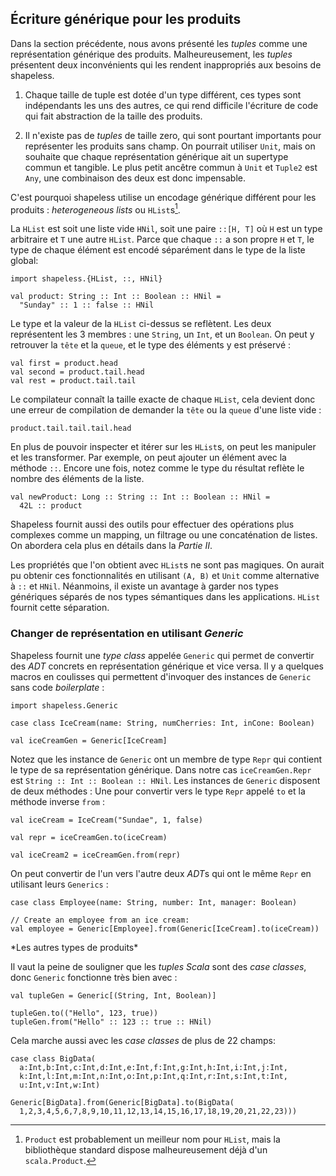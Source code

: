 ## Écriture générique pour les produits

Dans la section précédente, nous avons présenté les *tuples*
comme une représentation générique des produits.
Malheureusement, les *tuples* présentent deux inconvénients qui les rendent
inappropriés aux besoins de shapeless.

 1. Chaque taille de tuple est dotée d'un type différent, ces types sont indépendants les uns des autres,
    ce qui rend difficile l'écriture de code qui fait abstraction de la taille des produits.

 2. Il n'existe pas de *tuples* de taille zero,
    qui sont pourtant importants pour représenter les produits sans champ.
    On pourrait utiliser `Unit`,
    mais on souhaite que chaque représentation générique
    ait un supertype commun et tangible.
    Le plus petit ancêtre commun à `Unit` et `Tuple2` est `Any`,
    une combinaison des deux est donc impensable.

C'est pourquoi shapeless utilise un encodage générique différent
pour les produits :  *heterogeneous lists* ou `HList`s[^hlist-name].

[^hlist-name]: `Product` est probablement un meilleur nom pour `HList`,
mais la bibliothèque standard dispose malheureusement déjà d'un `scala.Product`.

La `HList` est soit une liste vide `HNil`,
soit une paire `::[H, T]` où `H` est un type arbitraire
et `T` une autre `HList`.
Parce que chaque `::` a son propre `H` et `T`,
le type de chaque élément est encodé séparément
dans le type de la liste global:

```tut:book:silent
import shapeless.{HList, ::, HNil}

val product: String :: Int :: Boolean :: HNil =
  "Sunday" :: 1 :: false :: HNil
```
Le type et la valeur de la `HList` ci-dessus se reflètent.
Les deux représentent les 3 membres : une `String`, un `Int`, et un `Boolean`.
On peut y retrouver la `tête` et la `queue`,
et le type des éléments y est préservé :

```tut:book
val first = product.head
val second = product.tail.head
val rest = product.tail.tail
```
Le compilateur connaît la taille exacte de chaque `HList`,
cela devient donc une erreur de compilation
de demander la `tête` ou la `queue` d'une liste vide :


```tut:book:fail
product.tail.tail.tail.head
```
En plus de pouvoir inspecter et itérer sur les `HList`s,
on peut les manipuler et les transformer.
Par exemple, on peut ajouter un élément avec la méthode `::`.
Encore une fois, notez comme le type du résultat reflète
le nombre des éléments de la liste.

```tut:book:silent
val newProduct: Long :: String :: Int :: Boolean :: HNil =
  42L :: product
```
Shapeless fournit aussi des outils pour effectuer des opérations plus complexes
comme un mapping, un filtrage ou une concaténation de listes.
On abordera cela plus en détails dans la *Partie II*.

Les propriétés que l'on obtient avec `HList`s ne sont pas magiques.
On aurait pu obtenir ces fonctionnalités en utilisant `(A, B)` et `Unit`
comme alternative à  `::` et `HNil`.
Néanmoins, il existe un avantage à garder nos
types génériques séparés de nos types sémantiques
dans les applications.
`HList` fournit cette séparation.

### Changer de représentation en utilisant *Generic*

Shapeless fournit une *type class* appelée `Generic`
qui permet de convertir des *ADT* concrets en représentation générique
et vice versa.
Il y a quelques macros en coulisses qui permettent d'invoquer des instances
de `Generic` sans code *boilerplate* :

```tut:book:silent
import shapeless.Generic

case class IceCream(name: String, numCherries: Int, inCone: Boolean)
```

```tut:book
val iceCreamGen = Generic[IceCream]
```
Notez que les instance de `Generic` ont un membre de type `Repr`
qui contient le type de sa représentation générique.
Dans notre cas `iceCreamGen.Repr` est `String :: Int :: Boolean :: HNil`.
Les instances de `Generic` disposent de deux méthodes :
Une pour convertir vers le type `Repr` appelé `to`
et la méthode inverse `from` :

```tut:book
val iceCream = IceCream("Sundae", 1, false)

val repr = iceCreamGen.to(iceCream)

val iceCream2 = iceCreamGen.from(repr)
```

On peut convertir de l'un vers l'autre deux *ADT*s qui ont le
même `Repr` en utilisant leurs `Generics` :

```tut:book:silent
case class Employee(name: String, number: Int, manager: Boolean)
```

```tut:book
// Create an employee from an ice cream:
val employee = Generic[Employee].from(Generic[IceCream].to(iceCream))
```

<div class="callout callout-info">
*Les autres types de produits*

Il vaut la peine de souligner que les *tuples Scala* sont des *case classes*,
donc `Generic` fonctionne très bien avec :

```tut:book:silent
val tupleGen = Generic[(String, Int, Boolean)]
```

```tut:book
tupleGen.to(("Hello", 123, true))
tupleGen.from("Hello" :: 123 :: true :: HNil)
```
Cela marche aussi avec les *case classes* de plus de 22 champs:

```tut:book:silent
case class BigData(
  a:Int,b:Int,c:Int,d:Int,e:Int,f:Int,g:Int,h:Int,i:Int,j:Int,
  k:Int,l:Int,m:Int,n:Int,o:Int,p:Int,q:Int,r:Int,s:Int,t:Int,
  u:Int,v:Int,w:Int)
```

```tut:book
Generic[BigData].from(Generic[BigData].to(BigData(
  1,2,3,4,5,6,7,8,9,10,11,12,13,14,15,16,17,18,19,20,21,22,23)))
```
</div>
